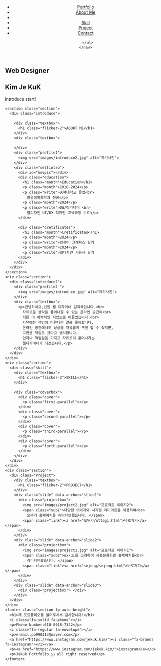 <!DOCTYPE html>
<html lang="en">

<head>
  <meta charset="UTF-8">
  <meta content="width=device-width, initial-scale=1.0, maximum-scale=1.0, user-scalable=no" name="viewport">
  <title>김제국의 포트폴리오입니다.</title>
  <link rel="stylesheet" href="css/jquery.fullPage.css">
  <link rel="stylesheet" href="css/main.css">
  <link rel="stylesheet" href="css/style2.css">
</head>

<body>
  <header>
    <nav>
      <ul>
        <li date-menuanchor="section1"><a href="#section1">Portfolio</a></li>
        <li date-menuanchor="section2"><a href="#section2">About Me</a></li>
        <li date-menuanchor="section3"><a href="#section3"></a></li>
        <li date-menuanchor="section4"><a href="#section4">Skill</a></li>
        <li date-menuanchor="section5"><a href="#section5">Project</a></li>
        <li date-menuanchor="section6"><a href="#section6">Contact</a></li>

      </ul>
    </nav>
  </header>
  <main id="fullpage">
    <section class="section">
      <div class="intro">
        <div class="textbox">
          <h1>Web Designer</h1>
          <h1>Kim Je KuK</h1>
          <p class="flicker-2">introduce start!</p>
        </div>
      </div>
    </section>

    <section class="section">
      <div class="introduce">

        <div class="textbox">
          <h1 class="flicker-2">ABOUT ME</h1>
        </div>
        <div class="textbox">

        </div>
        <div class="profile1">
          <img src="images/introduce2.jpg" alt="자기사진">
        </div>
        <div class="selfintro">
          <div id="movpic"></div>
          <div class="education">
            <h1 class="month">Education</h1>
            <p class="month">2018~2024</p>
            <p class="write">충북대학교 졸업<br>
              환경생명화학과 전공</p>
            <p class="month">2024</p>
            <p class="write">DW/아카데미 <br>
              웹디자인 UI/UX 디자인 교육과정 수료</p>
          </div>

          <div class="cretificates">
            <h1 class="month">Cretificates</h1>
            <p class="month">2024</p>
            <p class="write">컴퓨터 그래픽스 필기
            <p class="month">2024</p>
            <p class="write">웹디자인 기능사 필기
          </div>
        </div>
      </div>
    </section>
    <div class="section">
      <div class="introduce2">
        <div class="profile2 ">
          <img src="images/introduce.jpg" alt="자기사진">
        </div>
        <div class="textbox">
          <p>안녕하세요,신입 웹 디자이너 김제국입니다.<br>
            자유로운 생각을 풀어나갈 수 있는 온라인 공간이<br>
            저를 이 매력적인 직업으로 이끌었습니다.<br>
            자유에는 책임이 따른다는 말을 좋아합니다.
            온라인 공간에서도 상상을 자유롭게 구현 할 수 있지만,
            그만큼 책임도 크다고 생각합니다.
            언제나 책임감을 가지고 자유로이 풀어나가는
            웹디자이너가 되겠습니다.</p>
        </div>
      </div>
    </div>
    <div class="section">
      <div class="skill">
        <div class="textbox">
          <h1 class="flicker-2">SKILL</h1>
        </div>

        <div class="coverbox">
          <div class="cover">
            <p class="first-parallel"></p>
          </div>
          <div class="cover">
            <p class="second-parallel"></p>
          </div>
          <div class="cover">
            <p class="third-parallel"></p>
          </div>
          <div class="cover">
            <p class="forth-parallel"></p>
          </div>
        </div>
      </div>
    </div>
    <div class="section">
      <div class="Project">
        <div class="textbox">
          <h1 class="flicker-2">PROJECT</h1>
        </div>
        <div class="slide" data-anchor="slide1">
          <div class="projectbox">
            <img src="images/project2.jpg" alt="프로잭트 이미지2">
            <span class="sub1">다양한 이미지와 사각형 레이아웃을 이용하여<br>
              오뚜기 홈페이지를 리디자인했습니다. </span>
            <span class="link"><a href="오뚜기/ottogi.html">바로가기</a></span>
          </div>
        </div>
        <div class="slide" data-anchor="slide2">
          <div class="projectbox">
            <img src="images/project1.jpg" alt="프로잭트 이미지1">
            <span class="sub2">ux/ui를 고려하여 세종문화회관 홈페이지를<br>
              리디자인했습니다. </span>
            <span class="link"><a href="sejong/sejong.html">바로가기</a></span>
          </div>
        </div>
        <div class="slide" data-anchor="slide3">
          <div class="projectbox"> </div>
        </div>
      </div>
    </div>
    <footer class="section fp-auto-height">
      <h1>제 포트폴리오를 읽어주셔서 감사합니다!</h1>
      <i class="fa-solid fa-phone"></i>
      <p>Phone Number:010-8918-7342</p>
      <i class="fa-regular fa-envelope"></i>
      <p>e-mail:pp990313@naver.com</p>
      <a href="https://www.instagram.com/jekuk.kim/"><i class="fa-brands fa-instagram"></i></a>
      <p><a href="https://www.instagram.com/jekuk.kim/">instagram</a></p>
      <p>Jekuk Portfolio ⓒ all right reserved</p>
    </footer>

  </main>
  
  <script src="js/jquery-3.7.1.min.js"></script>
  <script src="js/jquery.fullPage.js"></script>
  <script src="js/main.js"></script>
  <script src="https://kit.fontawesome.com/5ffde0f5e7.js" crossorigin="anonymous"></script>
</body>

</html>
